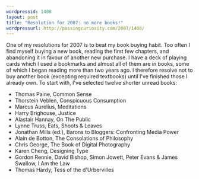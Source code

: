 ```yaml
---
wordpressid: 1408
layout: post
title: "Resolution for 2007: no more books!"
wordpressurl: http://passingcuriosity.com/2007/1408/
---
```

One of my resolutions for 2007 is to beat my book buying habit. Too often I find myself buying a new book, reading the first few chapters, and abandoning it in favour of another new purchase. I have a deck of playing cards which I used a bookmarks and almost all of them are in books, some of which I began reading more than two years ago. I therefore resolve not to buy another book (excepting required textbooks) until I've finished those I already own. To start with, I've selected twelve shorter unread books:

<ul>
    <li> Thomas Paine, <emph class="title">Common Sense</emph></li>
    <li> Thorstein Veblen, <emph class="title">Conspicuous Consumption</emph></li>
    <li> Marcus Aurelius, <emph class="title">Meditations</emph></li>
    <li> Harry Brighouse, <emph class="title">Justice</emph></li>
    <li> Alastair Hannay, <emph class="title">On The Public</emph></li>
    <li> Lynne Truss, <emph class="title">Eats, Shoots &amp; Leaves</emph></li>
    <li> Jonathan Mills (ed.), <emph class="title">Barons to Bloggers: Confronting Media Power</emph></li>
    <li> Alain de Botton, <emph class="title">The Consolations of Philosophy</emph></li>
    <li> Chris George, <emph class="title">The Book of Digital Photography</emph></li>
    <li> Karen Cheng, <emph class="title">Designing Type</emph></li>
    <li> Gordon Rennie, David Bishop, Simon Jowett, Peter Evans &amp; James Swallow, <emph class="title">I Am the Law</emph></li>
    <li> Thomas Hardy, <emph class="title">Tess of the d'Urbervilles</emph></li>
</ul>
